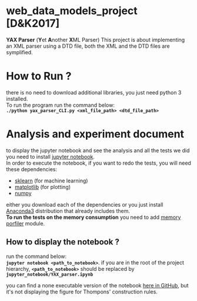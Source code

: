 # web_data_models_project [D&K2017]
**YAX Parser** (**Y**et **A**nother **X**ML Parser)
This project is about implementing an XML parser using a DTD file, both the XML and the DTD files are symplified.

# How to Run ?
there is no need to download additional libraries, you just need python 3 installed.  
To run the program run the command below:  
**`./python yax_parser_CLI.py <xml_file_path> <dtd_file_path>`**

# Analysis and experiment document
to display the jupyter notebook and see the analysis and all the tests we did you need to install [jupyter notebook](http://jupyter.org/).  
In order to execute the notebook, if you want to redo the tests, you will need these dependencies:
* [sklearn](http://scikit-learn.org/stable/index.html) (for machine learning)
* [matplotlib](https://matplotlib.org/) (for plotting)
* [numpy](http://www.numpy.org/)

either you download each of the dependencies or you just install [Anaconda3](https://www.anaconda.com/download/#linux) distribution that already includes them.  
**To run the tests on the memory consumption** you need to add [memory porfiler](https://pypi.python.org/pypi/memory_profiler) module.
## How to display the notebook ?
run the command below:  
**`jupyter notebook <path_to_notebook>`**.  if you are in the root of the project hierarchy, **`<path_to_notebook>`** should be replaced by **`jupyter_notebook/YAX_parser.ipynb`**

you can find a none executable version of the notebook [here in GitHub](https://github.com/MassyB/web_data_models_project/blob/master/jupyter_notebook/YAX_parser.ipynb), but it's not displaying the figure for Thompons' construction rules.
